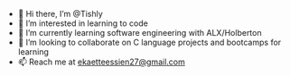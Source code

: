 - 👋 Hi there, I’m @Tishly
- 👀 I’m interested in learning to code
- 🌱 I’m currently learning software engineering with ALX/Holberton
- 💞️ I’m looking to collaborate on C language projects and bootcamps for learning
- 📫 Reach me at ekaetteessien27@gmail.com

<!---
Tishly/Tishly is a ✨ special ✨ repository because its `README.md` (this file) appears on your GitHub profile.
You can click the Preview link to take a look at your changes.
--->
